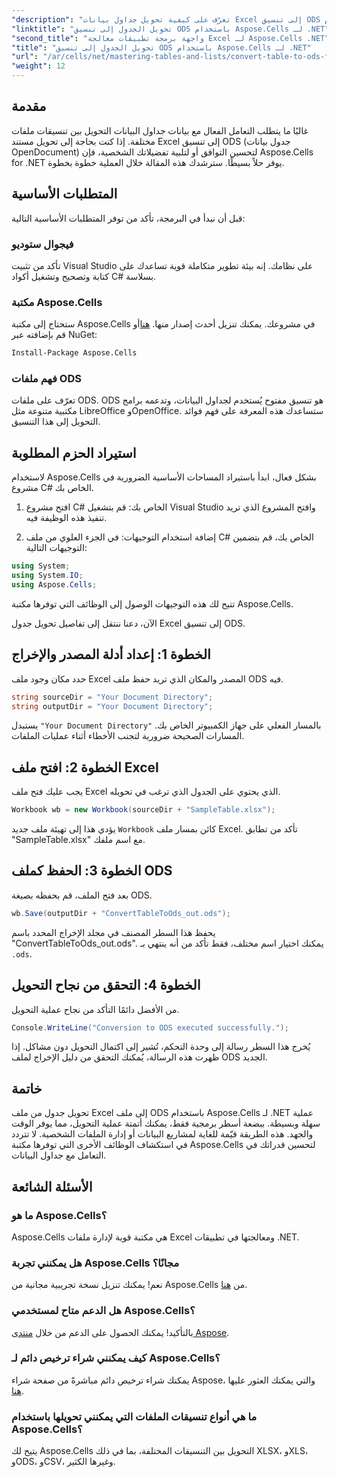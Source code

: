 ```yaml
---
"description": "تعرّف على كيفية تحويل جداول بيانات Excel إلى تنسيق ODS بسلاسة باستخدام Aspose.Cells لـ .NET. هذا دليل خطوة بخطوة."
"linktitle": "تحويل الجدول إلى تنسيق ODS باستخدام Aspose.Cells لـ .NET"
"second_title": "واجهة برمجة تطبيقات معالجة Excel لـ Aspose.Cells .NET"
"title": "تحويل الجدول إلى تنسيق ODS باستخدام Aspose.Cells لـ .NET"
"url": "/ar/cells/net/mastering-tables-and-lists/convert-table-to-ods-format/"
"weight": 12
---
```


## مقدمة

غالبًا ما يتطلب التعامل الفعال مع بيانات جداول البيانات التحويل بين تنسيقات ملفات مختلفة. إذا كنت بحاجة إلى تحويل مستند Excel إلى تنسيق ODS (جدول بيانات OpenDocument) لتحسين التوافق أو لتلبية تفضيلاتك الشخصية، فإن Aspose.Cells for .NET يوفر حلاً بسيطًا. سترشدك هذه المقالة خلال العملية خطوة بخطوة.

## المتطلبات الأساسية

قبل أن نبدأ في البرمجة، تأكد من توفر المتطلبات الأساسية التالية:

### فيجوال ستوديو

تأكد من تثبيت Visual Studio على نظامك. إنه بيئة تطوير متكاملة قوية تساعدك على كتابة وتصحيح وتشغيل أكواد C# بسلاسة.

### مكتبة Aspose.Cells

ستحتاج إلى مكتبة Aspose.Cells في مشروعك. يمكنك تنزيل أحدث إصدار منها. [هنا](https://releases.aspose.com/cells/net/)أو قم بإضافته عبر NuGet:

```bash
Install-Package Aspose.Cells
```

### فهم ملفات ODS

تعرّف على ملفات ODS. ODS هو تنسيق مفتوح يُستخدم لجداول البيانات، وتدعمه برامج مكتبية متنوعة مثل LibreOffice وOpenOffice. ستساعدك هذه المعرفة على فهم فوائد التحويل إلى هذا التنسيق.

## استيراد الحزم المطلوبة

لاستخدام Aspose.Cells بشكل فعال، ابدأ باستيراد المساحات الأساسية الضرورية في مشروع C# الخاص بك.

1. افتح مشروع C# الخاص بك: قم بتشغيل Visual Studio وافتح المشروع الذي تريد تنفيذ هذه الوظيفة فيه.

2. إضافة استخدام التوجيهات: في الجزء العلوي من ملف C# الخاص بك، قم بتضمين التوجيهات التالية:

```csharp
using System;
using System.IO;
using Aspose.Cells;
```

تتيح لك هذه التوجيهات الوصول إلى الوظائف التي توفرها مكتبة Aspose.Cells.

الآن، دعنا ننتقل إلى تفاصيل تحويل جدول Excel إلى تنسيق ODS.

## الخطوة 1: إعداد أدلة المصدر والإخراج

حدد مكان وجود ملف Excel المصدر والمكان الذي تريد حفظ ملف ODS فيه.

```csharp
string sourceDir = "Your Document Directory";
string outputDir = "Your Document Directory";
```

يستبدل `"Your Document Directory"` بالمسار الفعلي على جهاز الكمبيوتر الخاص بك. المسارات الصحيحة ضرورية لتجنب الأخطاء أثناء عمليات الملفات.

## الخطوة 2: افتح ملف Excel

يجب عليك فتح ملف Excel الذي يحتوي على الجدول الذي ترغب في تحويله.

```csharp
Workbook wb = new Workbook(sourceDir + "SampleTable.xlsx");
```

يؤدي هذا إلى تهيئة ملف جديد `Workbook` كائن بمسار ملف Excel. تأكد من تطابق "SampleTable.xlsx" مع اسم ملفك.

## الخطوة 3: الحفظ كملف ODS

بعد فتح الملف، قم بحفظه بصيغة ODS.

```csharp
wb.Save(outputDir + "ConvertTableToOds_out.ods");
```

يحفظ هذا السطر المصنف في مجلد الإخراج المحدد باسم "ConvertTableToOds_out.ods". يمكنك اختيار اسم مختلف، فقط تأكد من أنه ينتهي بـ `.ods`.

## الخطوة 4: التحقق من نجاح التحويل

من الأفضل دائمًا التأكد من نجاح عملية التحويل.

```csharp
Console.WriteLine("Conversion to ODS executed successfully.");
```

يُخرج هذا السطر رسالة إلى وحدة التحكم، تُشير إلى اكتمال التحويل دون مشاكل. إذا ظهرت هذه الرسالة، يُمكنك التحقق من دليل الإخراج لملف ODS الجديد.

## خاتمة

تحويل جدول من ملف Excel إلى ملف ODS باستخدام Aspose.Cells لـ .NET عملية سهلة وبسيطة. ببضعة أسطر برمجية فقط، يمكنك أتمتة عملية التحويل، مما يوفر الوقت والجهد. هذه الطريقة قيّمة للغاية لمشاريع البيانات أو إدارة الملفات الشخصية. لا تتردد في استكشاف الوظائف الأخرى التي توفرها مكتبة Aspose.Cells لتحسين قدراتك في التعامل مع جداول البيانات.

## الأسئلة الشائعة

### ما هو Aspose.Cells؟

Aspose.Cells هي مكتبة قوية لإدارة ملفات Excel ومعالجتها في تطبيقات .NET.

### هل يمكنني تجربة Aspose.Cells مجانًا؟

نعم! يمكنك تنزيل نسخة تجريبية مجانية من Aspose.Cells من [هنا](https://releases.aspose.com/cells/net/).

### هل الدعم متاح لمستخدمي Aspose.Cells؟

بالتأكيد! يمكنك الحصول على الدعم من خلال [منتدى Aspose](https://forum.aspose.com/c/cells/9).

### كيف يمكنني شراء ترخيص دائم لـ Aspose.Cells؟

يمكنك شراء ترخيص دائم مباشرةً من صفحة شراء Aspose، والتي يمكنك العثور عليها [هنا](https://purchase.aspose.com/buy).

### ما هي أنواع تنسيقات الملفات التي يمكنني تحويلها باستخدام Aspose.Cells؟

يتيح لك Aspose.Cells التحويل بين التنسيقات المختلفة، بما في ذلك XLSX، وXLS، وODS، وCSV، وغيرها الكثير.